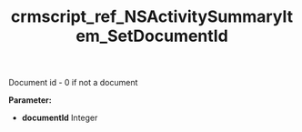 ﻿---
title: crmscript_ref_NSActivitySummaryItem_SetDocumentId
description: NSActivitySummaryItem.SetDocumentId(Integer documentId)
intellisense: NSActivitySummaryItem.SetDocumentId
keywords: NSActivitySummaryItem, GetDocumentId
so.topic: reference
---

Document id - 0 if not a document

**Parameter:** 
 - **documentId** Integer

